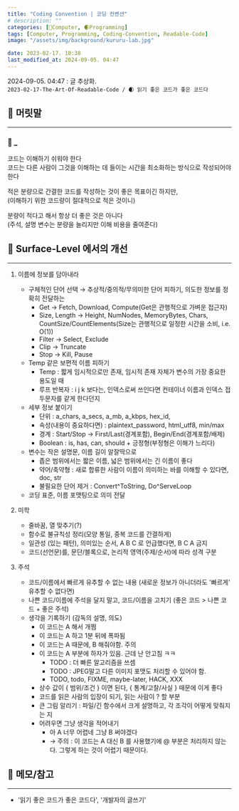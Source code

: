 ```yaml
---
title: "Coding Convention | 코딩 컨벤션"
# description: ""
categories: [💫Computer, 🌒Programming]
tags: [Computer, Programming, Coding-Convention, Readable-Code]
image: "/assets/img/background/kururu-lab.jpg"

date: 2023-02-17. 10:38
last_modified_at: 2024-09-05. 04:47
---
```


2024-09-05. 04:47 : 글 추상화.  
`2023-02-17-The-Art-Of-Readable-Code / 🌒 읽기 좋은 코드가 좋은 코드다`  

## 💫 머릿말

---

### 🫧 _

코드는 이해하기 쉬워야 한다  
코드는 다른 사람이 그것을 이해하는 데 들이는 시간을 최소화하는 방식으로 작성되어야 한다  

적은 분량으로 간결한 코드를 작성하는 것이 좋은 목표이긴 하지만,  
(이해하기 위한 코드량이 절대적으로 적은 것이니)  

분량이 적다고 해서 항상 더 좋은 것은 아니다  
(주석, 설명 변수는 분량을 늘리지만 이해 비용을 줄여준다)  

## 💫 Surface-Level 에서의 개선

---

1. 이름에 정보를 담아내라  
   - 구체적인 단어 선택 → 추상적/중의적/무의미한 단어 피하기, 의도한 정보를 정확히 전달하는  
     - Get → Fetch, Download, Compute(Get은 관행적으로 가벼운 접근자)  
     - Size, Length → Height, NumNodes, MemoryBytes, Chars, CountSize/CountElements(Size는 관행적으로 일정한 시간을 소비, i.e. O(1))  
     - Filter → Select, Exclude  
     - Clip → Truncate  
     - Stop → Kill, Pause  
   - Temp 같은 보편적 이름 피하기
     - Temp : 짧게 임시적으로만 존재, 임시적 존재 자체가 변수의 가장 중요한 용도일 때  
     - 루프 반복자 : i j k 보다는, 인덱스로써 쓰인다면 컨테이너 이름과 인덱스 접두문자를 같게 한다던지
   - 세부 정보 붙이기  
     - 단위 : a_chars, a_secs, a_mb, a_kbps, hex_id,  
     - 속성(내용이 중요하다면) : plaintext_password, html_utf8, min/max  
     - 경계 : Start/Stop → First/Last(경계포함), Begin/End(경계포함/배제)  
     - Boolean : is, has, can, should + 긍정형(부정형은 이해가 느리다)  
   - 변수는 작은 설명문, 이름 길이 알잘딱으로  
     - 좁은 범위에서는 짧은 이름, 넓은 범위에서는 긴 이름이 좋다
     - 약어/축약형 : 새로 합류한 사람이 이름이 의미하는 바를 이해할 수 있다면, doc, str  
     - 불필요한 단어 제거 : Convert^ToString, Do^ServeLoop
   - 코딩 표준, 이름 포맷팅으로 의미 전달

2. 미학
   - 줄바꿈, 열 맞추기(?)  
   - 함수로 불규칙성 정리(모양 통일, 중복 코드를 간결하게)  
   - 일관성 (있는 패턴), 의미있는 순서, A B C 로 언급했다면, B C A 금지  
   - 코드(선언문)를, 문단/블록으로, 논리적 영역(주제/순서)에 따라 성격 구분

3. 주석
   - 코드/이름에서 빠르게 유추할 수 없는 내용 (새로운 정보가 아니더라도 '빠르게' 유추할 수 없다면)  
   - 나쁜 코드/이름에 주석을 달지 말고, 코드/이름을 고치기 (좋은 코드 > 나쁜 코드 + 좋은 주석)  
   - 생각을 기록하기 (감독의 설명, 의도)
     - 이 코드는 A 해서 개쩜  
     - 이 코드는 A 하고 1분 뒤에 폭파됨  
     - 이 코드는 A 때문에, B 해줘야함. 주의
     - 이 코드는 A 부분에 하자가 있음. 근데 난 안고침 ㅋㅋ  
       - TODO : 더 빠른 알고리즘을 쓰셈
       - TODO : JPEG말고 다른 이미지 포맷도 처리할 수 있어야 함.  
       - TODO, todo, FIXME, maybe-later, HACK, XXX
     - 상수 값이 { 범위/조건 } 이면 된다, { 통계/고찰/사실 } 때문에 이게 좋다  
     - 코드를 읽은 사람의 입장이 되기, 읽는 사람이 ? 할 부분  
     - 큰 그림 알리기 : 파일/긴 함수에서 크게 설명하고, 각 조각이 어떻게 맞춰지는 지  
     - 어려우면 그냥 생각을 적어내기
       - 아 A 너무 어렵네 그냥 B 써야겠다  
       - → 주의 : 이 코드는 A 대신 B 를 사용했기에 @ 부분은 처리하지 않는다. 그렇게 하는 것이 어렵기 때문이다.  

## 💫 메모/참고

---

- '읽기 좋은 코드가 좋은 코드다', '개발자의 글쓰기'
